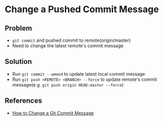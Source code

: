 # Change a Pushed Commit Message

## Problem
* `git commit` and pushed commit to remote(origin/master)
* Need to change the latest remote's commit message

## Solution
* Run `git commit --amend` to update latest local commit message
* Run `git push <REMOTE> <BRANCH> --force` to update remote's commit message(e.g. `git push origin HEAD:master --force`)

## References
* [How to Change a Git Commit Message](https://linuxize.com/post/change-git-commit-message/)
